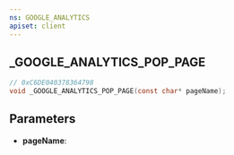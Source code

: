 ```yaml
---
ns: GOOGLE_ANALYTICS
apiset: client
---
```

## _GOOGLE_ANALYTICS_POP_PAGE

```c
// 0xC6DE040378364798
void _GOOGLE_ANALYTICS_POP_PAGE(const char* pageName);
```


## Parameters
* **pageName**:



